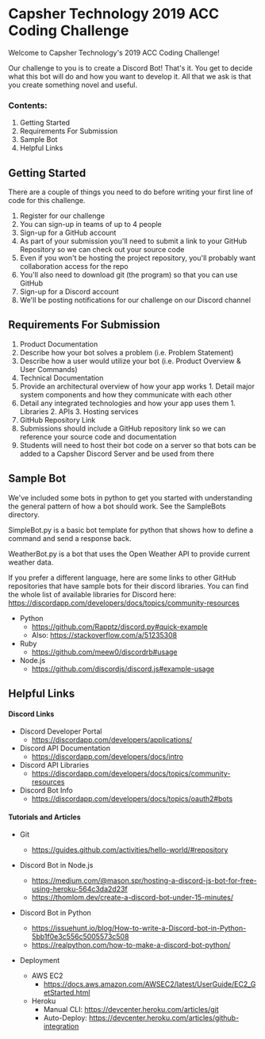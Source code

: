 # Capsher Technology 2019 ACC Coding Challenge

Welcome to Capsher Technology's 2019 ACC Coding Challenge!

Our challenge to you is to create a Discord Bot! That's it. You get to decide what this bot will do and how you want to develop it. All that we ask is that you create something novel and useful.

### Contents:
1. Getting Started
2. Requirements For Submission
3. Sample Bot
4. Helpful Links

## Getting Started
There are a couple of things you need to do before writing your first line of code for this challenge.
1. Register for our challenge
  1. You can sign-up in teams of up to 4 people
2. Sign-up for a GitHub account
  1. As part of your submission you'll need to submit a link to your GitHub Repository so we can check out your source code
  2. Even if you won't be hosting the project repository, you'll probably want collaboration access for the repo
  3. You'll also need to download git (the program) so that you can use GitHub
3. Sign-up for a Discord account
  1. We'll be posting notifications for our challenge on our Discord channel

## Requirements For Submission
1. Product Documentation
  1. Describe how your bot solves a problem (i.e. Problem Statement)
  2. Describe how a user would utilize your bot (i.e. Product Overview & User Commands)
2. Technical Documentation
  1. Provide an architectural overview of how your app works
    1. Detail major system components and how they communicate with each other
  2. Detail any integrated technologies and how your app uses them
    1. Libraries
    2. APIs
    3. Hosting services
3. GitHub Repository Link
  1. Submissions should include a GitHub repository link so we can reference your source code and documentation
4. Students will need to host their bot code on a server so that bots can be added to a Capsher Discord Server and be used from there

## Sample Bot
We've included some bots in python to get you started with understanding the general pattern of how a bot should work. See the SampleBots directory.

SimpleBot.py is a basic bot template for python that shows how to define a command and send a response back.

WeatherBot.py is a bot that uses the Open Weather API to provide current weather data.

If you prefer a different language, here are some links to other GitHub repositories that have sample bots for their discord libraries. You can find the whole list of available libraries for Discord here: https://discordapp.com/developers/docs/topics/community-resources

* Python
  * https://github.com/Rapptz/discord.py#quick-example
  * Also: https://stackoverflow.com/a/51235308
* Ruby
  * https://github.com/meew0/discordrb#usage
* Node.js
  * https://github.com/discordjs/discord.js#example-usage

## Helpful Links

#### Discord Links
* Discord Developer Portal
  * https://discordapp.com/developers/applications/
* Discord API Documentation
  * https://discordapp.com/developers/docs/intro
* Discord API Libraries
  * https://discordapp.com/developers/docs/topics/community-resources
* Discord Bot Info
  * https://discordapp.com/developers/docs/topics/oauth2#bots

#### Tutorials and Articles
* Git
  * https://guides.github.com/activities/hello-world/#repository

* Discord Bot in Node.js
  * https://medium.com/@mason.spr/hosting-a-discord-js-bot-for-free-using-heroku-564c3da2d23f
  * https://thomlom.dev/create-a-discord-bot-under-15-minutes/
* Discord Bot in Python
  * https://issuehunt.io/blog/How-to-write-a-Discord-bot-in-Python-5bb1f0e3c556c5005573c508
  * https://realpython.com/how-to-make-a-discord-bot-python/

* Deployment
  * AWS EC2
    * https://docs.aws.amazon.com/AWSEC2/latest/UserGuide/EC2_GetStarted.html
  * Heroku
    * Manual CLI: https://devcenter.heroku.com/articles/git
    * Auto-Deploy: https://devcenter.heroku.com/articles/github-integration
